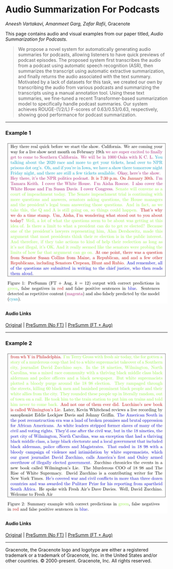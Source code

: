 # Audio Summarization For Podcasts

_Aneesh Vartakavi, Amanmeet Garg, Zafar Rafii_, Gracenote

This page contains audio and visual examples from our paper titled, *Audio Summarization for Podcasts*.

> We propose a novel system for automatically generating audio summaries for podcasts, allowing listeners to have quick previews of podcast episodes. The proposed system first transcribes the audio from a podcast using automatic speech recognition (ASR), then summarizes the transcript using automatic extractive summarization, and finally returns the audio associated with the text summary. Motivated by a lack of datasets for this task, we created our own by transcribing the audio from various podcasts and summarizing the transcripts using a manual annotation tool. Using these text summaries, we fine-tuned a recent Transformer-based summarization model to specifically handle podcast summaries. Our system achieves ROUGE-(1/2/L) F-scores of 0.63/0.53/0.63, respectively, showing good performance for podcast summarization.

---
### Example 1

![Figure 1](./images/PodSumm_fig1.jpg?raw=true)
#### Audio Links
[Original](https://play.podtrac.com/npr-510310/edge1.pod.npr.org/anon.npr-podcasts/podcast/npr/nprpolitics/2020/01/20200130_nprpolitics_20200130_nprpolitics-ca318b72-e2a9-42dd-9b98-70028b39a35b.mp3?awCollectionId=510310&awEpisodeId=801452169&orgId=1&topicId=1014&d=911&p=510310&story=801452169&t=podcast&e=801452169&size=14545583&ft=pod&f=510310) |
[PreSumm (No FT)](./audio/PodSumm_1_no_ft.mp3?raw=true) |
[PreSumm (FT + Aug)](./audio/PodSumm_1_ft.mp3?raw=true)

---
### Example 2

![Figure 2](./images/PodSumm_fig2.jpg)
#### Audio Links
[Original]() |
[PreSumm (No FT)](./audio/PodSumm_2_no_ft.mp3?raw=true) |
[PreSumm (FT + Aug)](./audio/PodSumm_2_ft.mp3?raw=true)

---
Gracenote, the Gracenote logo and logotype are either a registered trademark or a trademark of Gracenote, Inc. in the United States and/or other countries. © 2000-present. Gracenote, Inc. All rights reserved.  
